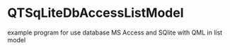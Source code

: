 # QTSqLiteDbAccessListModel
example program for use database MS Access and SQlite with QML in list model
